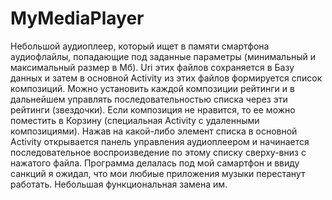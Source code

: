 # MyMediaPlayer
Небольшой аудиоплеер, который ищет в памяти смартфона аудиофлайлы, попадающие под заданные параметры (минимальный и максимальный размер в Мб). 
Uri этих файлов сохраняется в Базу данных и затем в основной Activity из этих файлов формируется список композиций. 
Можно установить каждой композиции рейтинги и в дальнейшем управлять последовательностью списка через эти рейтинги (звездочки). 
Если композиция не нравится, то ее можно поместить в Корзину (специальная Activity с удаленными композициями). Нажав на какой-либо элемент списка в основной Activity открывается панель управления аудиоплеером и начинается последовательное воспроизведение по этому списку сверху-вниз с нажатого файла. 
Программа делалась под мой самартфон и ввиду санкций я ожидал, что мои любиые приложения музыки перестанут работать. Небольшая функциональная замена им. 
